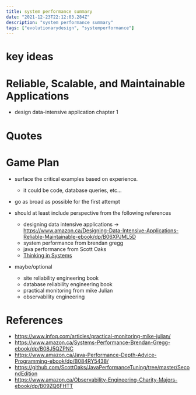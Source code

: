 ```yaml
---
title: system performance summary
date: "2021-12-23T22:12:03.284Z"
description: "system performance summary"
tags: ["evolutionarydesign", "systemperformance"]
---
```


# key ideas


# Reliable, Scalable, and Maintainable Applications
- design data-intensive application chapter 1

# Quotes


# Game Plan
- surface the critical examples based on experience.
  - it could be code, database queries, etc...
- go as broad as possible for the first attempt
- should at least include perspective from the following references
  - designing data intensive applications -> https://www.amazon.ca/Designing-Data-Intensive-Applications-Reliable-Maintainable-ebook/dp/B06XPJML5D
  - system performance from brendan gregg
  - java performance from Scott Oaks
  - [Thinking in Systems](https://www.amazon.ca/Thinking-Systems-Donella-H-Meadows-ebook/dp/B005VSRFEA)

- maybe/optional
  - site reliability engineering book
  - database reliability engineering book
  - practical monitoring from mike Julian
  - observability engineering
  


# References
- https://www.infoq.com/articles/practical-monitoring-mike-julian/
- https://www.amazon.ca/Systems-Performance-Brendan-Gregg-ebook/dp/B08J5QZPNC
- https://www.amazon.ca/Java-Performance-Depth-Advice-Programming-ebook/dp/B084RY5438/
- https://github.com/ScottOaks/JavaPerformanceTuning/tree/master/SecondEdition
- https://www.amazon.ca/Observability-Engineering-Charity-Majors-ebook/dp/B09ZQ6FHTT